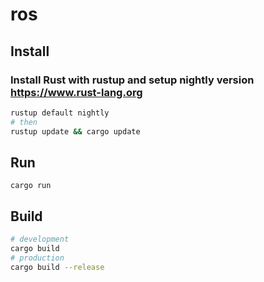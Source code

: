 # ros

## Install

### Install Rust with rustup and setup nightly version https://www.rust-lang.org

```bash
rustup default nightly
# then
rustup update && cargo update
```

## Run
```
cargo run
```

## Build
```bash
# development
cargo build
# production
cargo build --release
```
